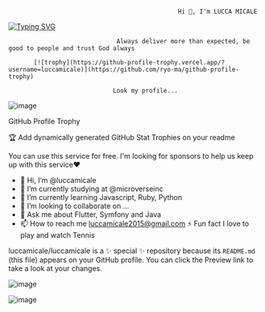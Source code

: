                                                    Hi 👋, I'm LUCCA MICALE

[![Typing SVG](https://readme-typing-svg.demolab.com/?lines=Hello+Developers;This+is+my+profile)](https://git.io/typing-svg)

                                  Always deliver more than expected, be good to people and trust God always

           [![trophy](https://github-profile-trophy.vercel.app/?username=luccamicale)](https://github.com/ryo-ma/github-profile-trophy)

                                 Look my profile...
                                 
                                 
![image](https://user-images.githubusercontent.com/107897361/194950651-13acac35-83af-42df-9065-f815caa0a75c.png)

GitHub Profile Trophy

🏆 Add dynamically generated GitHub Stat Trophies on your readme

   



You can use this service for free. I'm looking for sponsors to help us keep up with this service❤️





- 👋 Hi, I’m @luccamicale
- 👀 I’m currently studying at @microverseinc
- 🌱  I’m currently learning Javascript, Ruby, Python
- 💞️ I’m looking to collaborate on ...
- 💬 Ask me about Flutter, Symfony and Java
- 📫 How to reach me luccamicale2015@gmail.com
⚡ Fun fact I love to play and watch Tennis


luccamicale/luccamicale is a ✨ special ✨ repository because its `README.md` (this file) appears on your GitHub profile.
You can click the Preview link to take a look at your changes.



![image](https://user-images.githubusercontent.com/107897361/194948813-c9cce9da-9528-4ed0-b4b3-042ea37471ad.png)


![image](https://user-images.githubusercontent.com/107897361/194949028-8ac3a291-e4ac-4f8c-80ea-870327cc96f5.png)
